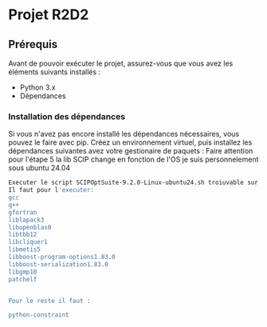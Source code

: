 # Projet R2D2 


## Prérequis

Avant de pouvoir exécuter le projet, assurez-vous que vous avez les éléments suivants installés :

- Python 3.x
- Dépendances


### Installation des dépendances

Si vous n'avez pas encore installé les dépendances nécessaires, vous pouvez le faire avec pip. Créez un environnement virtuel, puis installez les dépendances suivantes avez votre gestionaire de paquets :
Faire attention pour l'étape 5 la lib SCIP change en fonction de l'OS je suis personnelement sous ubuntu 24.04
```bash
Executer le script SCIPOptSuite-9.2.0-Linux-ubuntu24.sh troiuvable sur le site de SCIP
Il faut pour l'executer:
gcc
g++
gfortran
liblapack3
libopenblas0
libtbb12
libcliquer1
libmetis5
libboost-program-options1.83.0
libboost-serialization1.83.0
libgmp10
patchelf


Pour le reste il faut :

python-constraint

